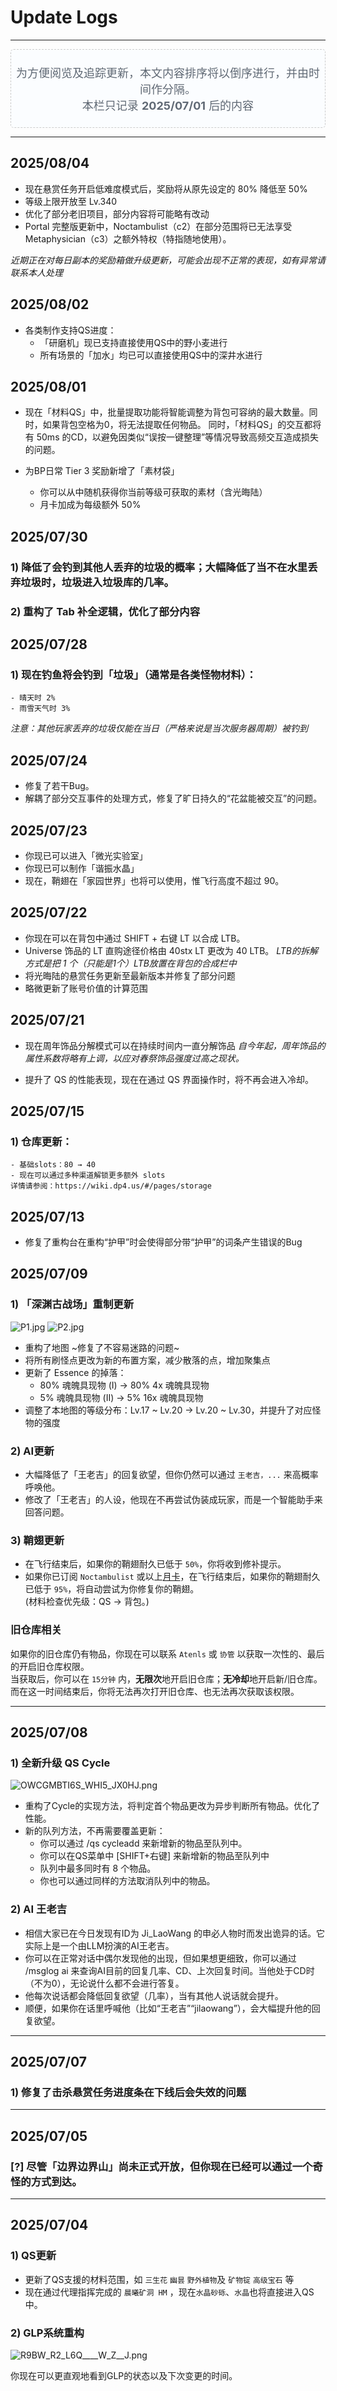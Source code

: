 <style>
  .redtext {
    color: #f84040; 
    font-weight: 600;
  }
  .quote {
    background: #fbfdff;
    color: #606974;
    border: 1px dashed #ccc;
    border-radius: 5px;
    font-size: 18px;
    padding: 5px;
    margin: 0px;
  }
  .quote-hl {
    display: inline-block;
    background-color:rgb(248, 248, 248);
    color:rgb(240, 25, 211);
    border-radius: 3px;
    margin: 0px;
    padding: 0px 3px;
  }

  .markdown-section img:not([width]):not([style]) {
    max-width: 600px;
    height: auto;
    max-height: 400px;
  }
  
  @media (max-width: 768px) {
    .markdown-section img:not([width]):not([style]) {
      width: 100%;
      max-width: 400px;
    }
  }
</style>

# Update Logs

---

<div class='quote'>
<p style="text-align: center;">为方便阅览及追踪更新，本文内容排序将以倒序进行，并由时间作分隔。<br>本栏只记录 <strong>2025/07/01</strong> 后的内容</p>
</div>

---

## 2025/08/04

- 现在悬赏任务开启低难度模式后，奖励将从原先设定的 80% 降低至 50%
- 等级上限开放至 Lv.340
- 优化了部分老旧项目，部分内容将可能略有改动
- Portal 完整版更新中，Noctambulist（c2）在部分范围将已无法享受 Metaphysician（c3）之额外特权（特指随地使用）。

*近期正在对每日副本的奖励箱做升级更新，可能会出现不正常的表现，如有异常请联系本人处理*

## 2025/08/02
- 各类制作支持QS进度：
    - 「研磨机」现已支持直接使用QS中的野小麦进行
    - 所有场景的「加水」均已可以直接使用QS中的深井水进行

## 2025/08/01
- 现在「材料QS」中，批量提取功能将智能调整为背包可容纳的最大数量。同时，如果背包空格为0，将无法提取任何物品。
  同时，「材料QS」的交互都将有 50ms 的CD，以避免因类似“误按一键整理”等情况导致高频交互造成损失的问题。

- 为BP日常 Tier 3 奖励新增了「素材袋」
    - 你可以从中随机获得你当前等级可获取的素材（含光晦陆）
    - 月卡加成为每级额外 50%

## 2025/07/30

### 1) 降低了会钓到其他人丢弃的垃圾的概率；大幅降低了当不在水里丢弃垃圾时，垃圾进入垃圾库的几率。

### 2) 重构了 Tab 补全逻辑，优化了部分内容

## 2025/07/28

### 1) 现在钓鱼将会钓到「垃圾」（通常是各类怪物材料）：
    - 晴天时 2%
    - 雨雪天气时 3%
*注意：其他玩家丢弃的垃圾仅能在当日（严格来说是当次服务器周期）被钓到*

## 2025/07/24

- 修复了若干Bug。
- 解耦了部分交互事件的处理方式，修复了旷日持久的“花盆能被交互”的问题。


## 2025/07/23

- 你现已可以进入「微光实验室」
- 你现已可以制作「谐振水晶」
- 现在，鞘翅在「家园世界」也将可以使用，惟飞行高度不超过 90。

## 2025/07/22
- 你现在可以在背包中通过 SHIFT + 右键 LT 以合成 LTB。
- Universe 饰品的 LT 直购途径价格由 40stx LT 更改为 40 LTB。
  *LTB的拆解方式是把 1 个（只能是1个）LTB放置在背包的合成栏中*
- 将光晦陆的悬赏任务更新至最新版本并修复了部分问题
- 略微更新了账号价值的计算范围

## 2025/07/21
- 现在周年饰品分解模式可以在持续时间内一直分解饰品
  *自今年起，周年饰品的属性系数将略有上调，以应对春祭饰品强度过高之现状。*

- 提升了 QS 的性能表现，现在在通过 QS 界面操作时，将不再会进入冷却。

## 2025/07/15
### 1) 仓库更新：
    - 基础slots：80 → 40
    - 现在可以通过多种渠道解锁更多额外 slots
    详情请参阅：https://wiki.dp4.us/#/pages/storage

## 2025/07/13
- 修复了重构台在重构“护甲”时会使得部分带“护甲”的词条产生错误的Bug

## 2025/07/09

### 1) 「深渊古战场」重制更新

![P1.jpg](https://s2.loli.net/2025/07/09/VwKbWpIYGD7M1TX.png)
![P2.jpg](https://s2.loli.net/2025/07/09/mkVpZt9MDwWO1bG.jpg)

- 重构了地图 ~修复了不容易迷路的问题~
- 将所有刷怪点更改为新的布置方案，减少散落的点，增加聚集点
- 更新了 Essence 的掉落：
    - 80% 魂魄具现物 (I) → 80% 4x 魂魄具现物
    - 5% 魂魄具现物 (II) → 5% 16x 魂魄具现物
- 调整了本地图的等级分布：Lv.17 ~ Lv.20 → Lv.20 ~ Lv.30，并提升了对应怪物的强度

### 2) AI更新
- 大幅降低了「王老吉」的回复欲望，但你仍然可以通过 `王老吉，...` 来高概率呼唤他。
- 修改了「王老吉」的人设，他现在不再尝试伪装成玩家，而是一个智能助手来回答问题。

### 3) 鞘翅更新
- 在飞行结束后，如果你的鞘翅耐久已低于 `50%`，你将收到修补提示。
- 如果你已订阅 `Noctambulist` 或以上[月卡](pages/月卡)，在飞行结束后，如果你的鞘翅耐久已低于 `95%`，将自动尝试为你修复你的鞘翅。<br>
    (材料检查优先级：QS → 背包。)



### 旧仓库相关

如果你的旧仓库仍有物品，你现在可以联系 `Atenls` 或 `协管` 以获取一次性的、最后的开启旧仓库权限。<br>
当获取后，你可以在 `15分钟` 内，**无限次**地开启旧仓库；**无冷却**地开启新/旧仓库。<br>
而在这一时间结束后，你将无法再次打开旧仓库、也无法再次获取该权限。

---

## 2025/07/08

### 1) 全新升级 QS Cycle

![OWCGMBTI6S_WHI5_JX0HJ.png](https://s2.loli.net/2025/07/09/9iLO4j2qZRdBcaX.png)

- 重构了Cycle的实现方法，将判定首个物品更改为异步判断所有物品。优化了性能。
- 新的队列方法，不再需要覆盖更新：
    - 你可以通过 /qs cycleadd <item> 来新增新的物品至队列中。
    - 你可以在QS菜单中 [SHIFT+右键] 来新增新的物品至队列中
    - 队列中最多同时有 8 个物品。
    - 你也可以通过同样的方法取消队列中的物品。

### 2) AI 王老吉
- 相信大家已在今日发现有ID为 Ji_LaoWang 的申必人物时而发出诡异的话。它实际上是一个由LLM扮演的AI王老吉。
- 你可以在正常对话中偶尔发现他的出现，但如果想更细致，你可以通过 /msglog ai 来查询AI目前的回复几率、CD、上次回复时间。当他处于CD时（不为0），无论说什么都不会进行答复。
- 他每次说话都会降低回复欲望（几率），当有其他人说话就会提升。
- 顺便，如果你在话里呼喊他（比如“王老吉”“jilaowang”），会大幅提升他的回复欲望。

---

## 2025/07/07

### 1) 修复了击杀悬赏任务进度条在下线后会失效的问题

---

## 2025/07/05

### [?] 尽管「边界边界山」尚未正式开放，但你现在已经可以通过一个奇怪的方式到达。

---

## 2025/07/04

### 1) QS更新
- 更新了QS支援的材料范围，如 `三生花` `幽昙` `野外植物`及 `矿物锭` `高级宝石` 等
- 现在通过代理指挥完成的 `晨曦矿洞 HM` ，现在`水晶砂砾`、`水晶`也将直接进入QS中。

### 2) GLP系统重构

![R9BW_R2_L6Q____W_Z__J.png](https://s2.loli.net/2025/07/09/o42AQwdg6pzMt1j.png)

你现在可以更直观地看到GLP的状态以及下次变更的时间。
